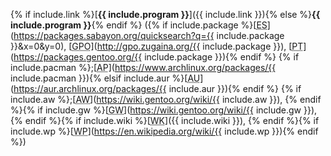 {% if include.link %}[**{{ include.program }}**]({{ include.link }}){% else %}**{{ include.program }}**{% endif %} ({% if include.package %}[<abbr title="Entropy Store">ES</abbr>](https://packages.sabayon.org/quicksearch?q={{ include.package }}&x=0&y=0), [<abbr title="Gentoo Portage Overlays">GPO</abbr>](http://gpo.zugaina.org/{{ include.package }}), [<abbr title="Portage Tree">PT</abbr>](https://packages.gentoo.org/{{ include.package }}){% endif %} {% if include.pacman %};[<abbr title="Arch Linux Package">AP</abbr>](https://www.archlinux.org/packages/{{ include.pacman }}){% elsif include.aur %}[<abbr title="Arch User Repository Package">AU</abbr>](https://aur.archlinux.org/packages/{{ include.aur }}){% endif %} {% if include.aw %};[<abbr title="ArchWiki">AW</abbr>](https://wiki.gentoo.org/wiki/{{ include.aw }}), {% endif %}{% if include.gw %}[<abbr title="Gentoo Wiki">GW</abbr>](https://wiki.gentoo.org/wiki/{{ include.gw }}), {% endif %}{% if include.wiki %}[<abbr title="Wiki">WK</abbr>]({{ include.wiki }}), {% endif %}{% if include.wp %}[<abbr title="Wikipedia">WP</abbr>](https://en.wikipedia.org/wiki/{{ include.wp }}){% endif %})
